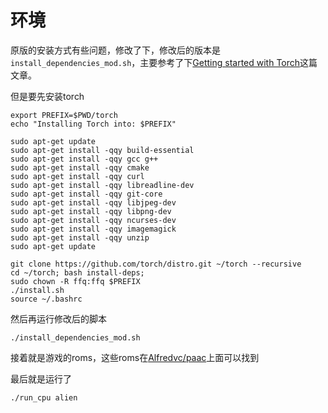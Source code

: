 # 环境

原版的安装方式有些问题，修改了下，修改后的版本是`install_dependencies_mod.sh`，主要参考了下[Getting started with Torch](http://torch.ch/docs/getting-started.html)这篇文章。

但是要先安装torch

```
export PREFIX=$PWD/torch
echo "Installing Torch into: $PREFIX"

sudo apt-get update
sudo apt-get install -qqy build-essential
sudo apt-get install -qqy gcc g++
sudo apt-get install -qqy cmake
sudo apt-get install -qqy curl
sudo apt-get install -qqy libreadline-dev
sudo apt-get install -qqy git-core
sudo apt-get install -qqy libjpeg-dev
sudo apt-get install -qqy libpng-dev
sudo apt-get install -qqy ncurses-dev
sudo apt-get install -qqy imagemagick
sudo apt-get install -qqy unzip
sudo apt-get update

git clone https://github.com/torch/distro.git ~/torch --recursive
cd ~/torch; bash install-deps;
sudo chown -R ffq:ffq $PREFIX
./install.sh
source ~/.bashrc
```

然后再运行修改后的脚本

```
./install_dependencies_mod.sh
```

接着就是游戏的roms，这些roms在[Alfredvc/paac](https://github.com/Alfredvc/paac.git)上面可以找到

最后就是运行了

```
./run_cpu alien
```